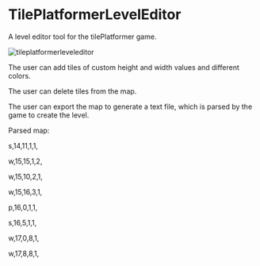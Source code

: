 # TilePlatformerLevelEditor

A level editor tool for the tilePlatformer game.

![tileplatformerleveleditor](https://user-images.githubusercontent.com/8902454/32877326-db59d352-ca55-11e7-952a-ddbbc3c9a0f5.jpeg)

The user can add tiles of custom height and width values and different colors.

The user can delete tiles from the map.

The user can export the map to generate a text file, which is parsed by the game to create the level.

Parsed map:

s,14,11,1,1,

w,15,15,1,2,

w,15,10,2,1,

w,15,16,3,1,

p,16,0,1,1,

s,16,5,1,1,

w,17,0,8,1,

w,17,8,8,1,

